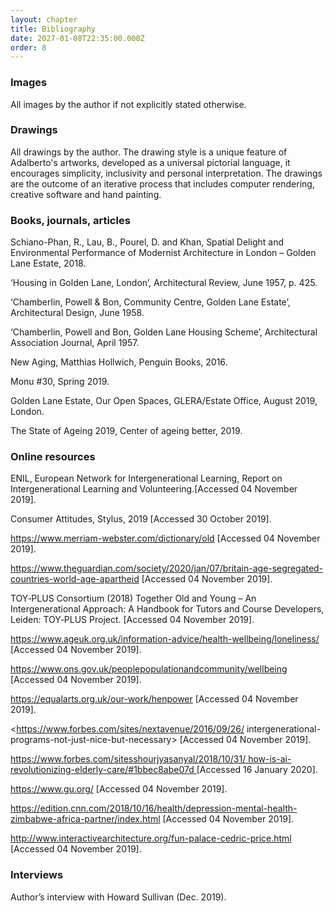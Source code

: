 ```yaml
---
layout: chapter
title: Bibliography
date: 2027-01-08T22:35:00.000Z
order: 8
---
```

### Images

All images by the author if not explicitly stated otherwise.

### Drawings

All drawings by the author. The drawing style is a unique feature of Adalberto's artworks, developed as a universal pictorial language, it encourages simplicity, inclusivity and personal interpretation. The drawings are the outcome of an iterative process that includes computer rendering, creative software and hand painting.

### Books, journals, articles

Schiano-Phan, R., Lau, B., Pourel, D. and Khan, Spatial Delight and Environmental Performance of Modernist Architecture in London – Golden Lane Estate, 2018. 

‘Housing in Golden Lane, London’, Architectural Review, June 1957, p. 425. 

‘Chamberlin, Powell & Bon, Community Centre, Golden Lane Estate’, Architectural Design, June 1958. 

‘Chamberlin, Powell and Bon, Golden Lane Housing Scheme’, Architectural Association Journal, April 1957. 

New Aging, Matthias Hollwich, Penguin Books, 2016. 

Monu #30, Spring 2019. 

Golden Lane Estate, Our Open Spaces, GLERA/Estate Office, August 2019, London. 

The State of Ageing 2019, Center of ageing better, 2019. 

### Online resources 

ENIL, European Network for Intergenerational Learning, Report on Intergenerational Learning and Volunteering.\[Accessed 04 November 2019]. 

Consumer Attitudes, Stylus, 2019 \[Accessed 30 October 2019]. 

<https://www.merriam-webster.com/dictionary/old> \[Accessed 04 November 2019]. 

<https://www.theguardian.com/society/2020/jan/07/britain-age-segregated-countries-world-age-apartheid> \[Accessed 04 November 2019]. 

TOY‑PLUS Consortium (2018) Together Old and Young – An Intergenerational Approach: A Handbook for Tutors and Course Developers, Leiden: TOY‑PLUS Project. \[Accessed 04 November 2019]. 

<https://www.ageuk.org.uk/information-advice/health-wellbeing/loneliness/> \[Accessed 04 November 2019]. 

<https://www.ons.gov.uk/peoplepopulationandcommunity/wellbeing> \[Accessed 04 November 2019]. 

<https://equalarts.org.uk/our-work/henpower> \[Accessed 04 November 2019]. 

<https://www.forbes.com/sites/nextavenue/2016/09/26/ intergenerational-programs-not-just-nice-but-necessary> \[Accessed 04 November 2019]. 

[https://www.forbes.com/sitesshourjyasanyal/2018/10/31/ how-is-ai-revolutionizing-elderly-care/#1bbec8abe07d ](<https://www.forbes.com/sitesshourjyasanyal/2018/10/31/ how-is-ai-revolutionizing-elderly-care/#1bbec8abe07d>)\[Accessed 16 January 2020]. 

<https://www.gu.org/> \[Accessed 04 November 2019]. 

<https://edition.cnn.com/2018/10/16/health/depression-mental-health-zimbabwe-africa-partner/index.html> \[Accessed 04 November 2019]. 

<http://www.interactivearchitecture.org/fun-palace-cedric-price.html> \[Accessed 04 November 2019]. 

### **Interviews**

Author’s interview with Howard Sullivan (Dec. 2019).
